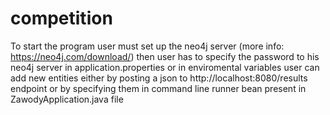 # competition

To start the program user must set up the neo4j server (more info: https://neo4j.com/download/)
then user has to specify the password to his neo4j server in application.properties or in enviromental variables
user can add new entities either by posting a json to http://localhost:8080/results endpoint or by specifying  them in command line
runner bean present in ZawodyApplication.java file
